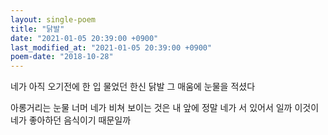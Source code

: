 ```yaml
---
layout: single-poem
title: "닭발"
date: "2021-01-05 20:39:00 +0900"
last_modified_at: "2021-01-05 20:39:00 +0900"
poem-date: "2018-10-28"
---
```

네가 아직 오기전에
한 입 물었던 한신 닭발
그 매움에 눈물을 적셨다

아롱거리는 눈물 너머
네가 비쳐 보이는 것은
내 앞에 정말 네가 서 있어서 일까
이것이 네가 좋아하던 음식이기 때문일까

